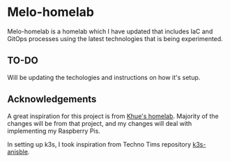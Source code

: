 # Melo-homelab
Melo-homelab is a homelab which I have updated that includes IaC and GitOps processes using the latest technologies that is being experimented.

## TO-DO
Will be updating the techologies and instructions on how it's setup.

## Acknowledgements
A great inspiration for this project is from [Khue's homelab](https://github.com/khuedoan/homelab). Majority of the changes will be from that project, and my changes will deal with implementing my Raspberry Pis.

In setting up k3s, I took inspiration from Techno Tims repository [k3s-anisble](https://github.com/techno-tim/k3s-ansible).